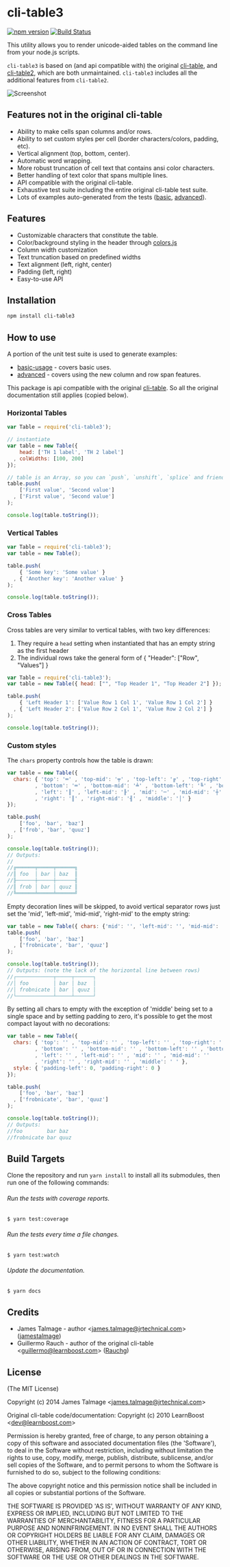 cli-table3
===============================================================================

[![npm version](https://img.shields.io/npm/v/cli-table3.svg)](https://www.npmjs.com/package/cli-table3)
[![Build Status](https://travis-ci.com/cli-table/cli-table3.svg?branch=master)](https://travis-ci.com/cli-table/cli-table3)

This utility allows you to render unicode-aided tables on the command line from
your node.js scripts.

`cli-table3` is based on (and api compatible with) the original [cli-table](https://github.com/Automattic/cli-table),
and [cli-table2](https://github.com/jamestalmage/cli-table2), which are both
unmaintained. `cli-table3` includes all the additional features from
`cli-table2`.

![Screenshot](https://i.imgur.com/sYq4T.png)

## Features not in the original cli-table

- Ability to make cells span columns and/or rows.
- Ability to set custom styles per cell (border characters/colors, padding, etc).
- Vertical alignment (top, bottom, center).
- Automatic word wrapping.
- More robust truncation of cell text that contains ansi color characters.
- Better handling of text color that spans multiple lines.
- API compatible with the original cli-table.
- Exhaustive test suite including the entire original cli-table test suite.
- Lots of examples auto-generated from the tests ([basic](https://github.com/cli-table/cli-table3/blob/master/basic-usage.md), [advanced](https://github.com/cli-table/cli-table3/blob/master/advanced-usage.md)).

## Features

- Customizable characters that constitute the table.
- Color/background styling in the header through
  [colors.js](https://github.com/marak/colors.js)
- Column width customization
- Text truncation based on predefined widths
- Text alignment (left, right, center)
- Padding (left, right)
- Easy-to-use API

## Installation

```bash
npm install cli-table3
```

## How to use

A portion of the unit test suite is used to generate examples:
- [basic-usage](https://github.com/cli-table/cli-table3/blob/master/basic-usage.md) - covers basic uses.
- [advanced](https://github.com/cli-table/cli-table3/blob/master/advanced-usage.md) - covers using the new column and row span features.

This package is api compatible with the original [cli-table](https://github.com/Automattic/cli-table).
So all the original documentation still applies (copied below).

### Horizontal Tables
```javascript
var Table = require('cli-table3');

// instantiate
var table = new Table({
    head: ['TH 1 label', 'TH 2 label']
  , colWidths: [100, 200]
});

// table is an Array, so you can `push`, `unshift`, `splice` and friends
table.push(
    ['First value', 'Second value']
  , ['First value', 'Second value']
);

console.log(table.toString());
```

### Vertical Tables
```javascript
var Table = require('cli-table3');
var table = new Table();

table.push(
    { 'Some key': 'Some value' }
  , { 'Another key': 'Another value' }
);

console.log(table.toString());
```
### Cross Tables
Cross tables are very similar to vertical tables, with two key differences:

1. They require a `head` setting when instantiated that has an empty string as the first header
2. The individual rows take the general form of { "Header": ["Row", "Values"] }

```javascript
var Table = require('cli-table3');
var table = new Table({ head: ["", "Top Header 1", "Top Header 2"] });

table.push(
    { 'Left Header 1': ['Value Row 1 Col 1', 'Value Row 1 Col 2'] }
  , { 'Left Header 2': ['Value Row 2 Col 1', 'Value Row 2 Col 2'] }
);

console.log(table.toString());
```

### Custom styles
The ```chars``` property controls how the table is drawn:
```javascript
var table = new Table({
  chars: { 'top': '═' , 'top-mid': '╤' , 'top-left': '╔' , 'top-right': '╗'
         , 'bottom': '═' , 'bottom-mid': '╧' , 'bottom-left': '╚' , 'bottom-right': '╝'
         , 'left': '║' , 'left-mid': '╟' , 'mid': '─' , 'mid-mid': '┼'
         , 'right': '║' , 'right-mid': '╢' , 'middle': '│' }
});

table.push(
    ['foo', 'bar', 'baz']
  , ['frob', 'bar', 'quuz']
);

console.log(table.toString());
// Outputs:
//
//╔══════╤═════╤══════╗
//║ foo  │ bar │ baz  ║
//╟──────┼─────┼──────╢
//║ frob │ bar │ quuz ║
//╚══════╧═════╧══════╝
```

Empty decoration lines will be skipped, to avoid vertical separator rows just
set the 'mid', 'left-mid', 'mid-mid', 'right-mid' to the empty string:
```javascript
var table = new Table({ chars: {'mid': '', 'left-mid': '', 'mid-mid': '', 'right-mid': ''} });
table.push(
    ['foo', 'bar', 'baz']
  , ['frobnicate', 'bar', 'quuz']
);

console.log(table.toString());
// Outputs: (note the lack of the horizontal line between rows)
//┌────────────┬─────┬──────┐
//│ foo        │ bar │ baz  │
//│ frobnicate │ bar │ quuz │
//└────────────┴─────┴──────┘
```

By setting all chars to empty with the exception of 'middle' being set to a
single space and by setting padding to zero, it's possible to get the most
compact layout with no decorations:
```javascript
var table = new Table({
  chars: { 'top': '' , 'top-mid': '' , 'top-left': '' , 'top-right': ''
         , 'bottom': '' , 'bottom-mid': '' , 'bottom-left': '' , 'bottom-right': ''
         , 'left': '' , 'left-mid': '' , 'mid': '' , 'mid-mid': ''
         , 'right': '' , 'right-mid': '' , 'middle': ' ' },
  style: { 'padding-left': 0, 'padding-right': 0 }
});

table.push(
    ['foo', 'bar', 'baz']
  , ['frobnicate', 'bar', 'quuz']
);

console.log(table.toString());
// Outputs:
//foo        bar baz
//frobnicate bar quuz
```

## Build Targets

Clone the repository and run `yarn install` to install all its submodules, then run one of the following commands:

###### Run the tests with coverage reports.
```bash
$ yarn test:coverage
```

###### Run the tests every time a file changes.
```bash
$ yarn test:watch
```

###### Update the documentation.
```bash
$ yarn docs
```

## Credits

- James Talmage - author &lt;james.talmage@jrtechnical.com&gt; ([jamestalmage](https://github.com/jamestalmage))
- Guillermo Rauch - author of the original cli-table &lt;guillermo@learnboost.com&gt; ([Rauchg](https://github.com/rauchg))

## License

(The MIT License)

Copyright (c) 2014 James Talmage &lt;james.talmage@jrtechnical.com&gt;

Original cli-table code/documentation: Copyright (c) 2010 LearnBoost &lt;dev@learnboost.com&gt;

Permission is hereby granted, free of charge, to any person obtaining
a copy of this software and associated documentation files (the
'Software'), to deal in the Software without restriction, including
without limitation the rights to use, copy, modify, merge, publish,
distribute, sublicense, and/or sell copies of the Software, and to
permit persons to whom the Software is furnished to do so, subject to
the following conditions:

The above copyright notice and this permission notice shall be
included in all copies or substantial portions of the Software.

THE SOFTWARE IS PROVIDED 'AS IS', WITHOUT WARRANTY OF ANY KIND,
EXPRESS OR IMPLIED, INCLUDING BUT NOT LIMITED TO THE WARRANTIES OF
MERCHANTABILITY, FITNESS FOR A PARTICULAR PURPOSE AND NONINFRINGEMENT.
IN NO EVENT SHALL THE AUTHORS OR COPYRIGHT HOLDERS BE LIABLE FOR ANY
CLAIM, DAMAGES OR OTHER LIABILITY, WHETHER IN AN ACTION OF CONTRACT,
TORT OR OTHERWISE, ARISING FROM, OUT OF OR IN CONNECTION WITH THE
SOFTWARE OR THE USE OR OTHER DEALINGS IN THE SOFTWARE.

